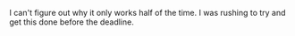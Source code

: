 I can't figure out why it only works half of the time. I was rushing to try and get this done before the deadline.
